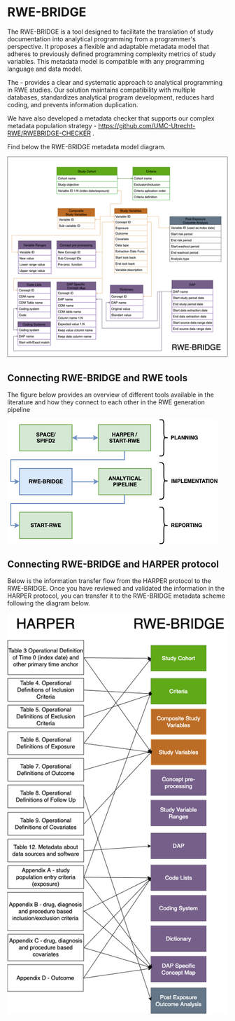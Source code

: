 # RWE-BRIDGE


The RWE-BRIDGE is a tool designed to facilitate the translation of study documentation into analytical programming from a programmer's perspective. It proposes a flexible and adaptable metadata model that adheres to previously defined programming complexity metrics of study variables. This metadata model is compatible with any programming language and data model. 

The - provides a clear and systematic approach to analytical programming in RWE studies. Our solution maintains compatibility with multiple databases, standardizes analytical program development, reduces hard coding, and prevents information duplication.

We have also developed a metadata checker that supports our complex metadata population strategy - https://github.com/UMC-Utrecht-RWE/RWEBRIDGE-CHECKER .

Find below the RWE-BRIDGE metadata model diagram.

![Alt Text](images/theBridge.png)

## Connecting RWE-BRIDGE and RWE tools

The figure below provides an overview of different tools available in the literature and how they connect to each other in the RWE generation pipeline

![Alt Text](images/rwetools_and_rwebridge.png)

## Connecting RWE-BRIDGE and HARPER protocol

Below is the information transfer flow from the HARPER protocol to the RWE-BRIDGE. Once you have reviewed and validated the information in the HARPER protocol, you can transfer it to the RWE-BRIDGE metadata scheme following the diagram below.

![Alt Text](images/bridge_and_harper.png)
